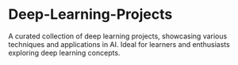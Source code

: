 # Deep-Learning-Projects
A curated collection of deep learning projects, showcasing various techniques and applications in AI. Ideal for learners and enthusiasts exploring deep learning concepts.
